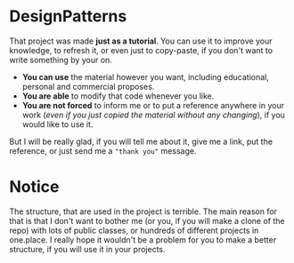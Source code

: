 # DesignPatterns
That project was made **just as a tutorial**. You can use it to improve your knowledge, to refresh it, 
or even just to copy-paste, if you don't want to write something by your on. 

* **You can use** the material however you want, including educational, personal and commercial proposes.
* **You are able** to modify that code whenever you like. 
* **You are not forced** to inform me or to put a reference anywhere in your work 
(_even if you just copied the material without any changing_), if you would like to use it.

But I will be really glad, if you will tell me about it, give me a link, put the reference, or just send me a `"thank you"` message.

# Notice
The structure, that are used in the project is terrible. 
The main reason for that is that I don't want to bother me (or you, if you will make a clone of the repo)
with lots of public classes, or hundreds of different projects in one.place. 
I really hope it wouldn't be a problem for you to make a better structure, if you will use it in your projects.